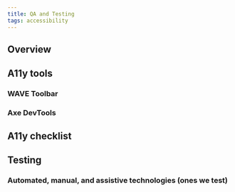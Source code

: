 ```yaml
---
title: QA and Testing
tags: accessibility
---
```


## Overview

## A11y tools

### WAVE Toolbar

### Axe DevTools

## A11y checklist

## Testing

### Automated, manual, and assistive technologies (ones we test)